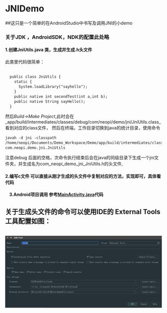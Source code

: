 JNIDemo
===========================================================

##这只是一个简单的在AndroidStudio中书写及调用JNI的小demo

### 关于JDK ，AndroidSDK，NDK的配置此处略

####    1.创建JniUtils.java 类，生成并生成.h头文件
  此类里代码很简单：
  <pre><code>
  public class JniUtils {
    static {
      System.loadLibrary("sayhello");
    }
    public native int secondTest(int a,int b);
    public native String sayHello();
  }</code></pre>
  
  然后*Build->Make Project*,此时会在_app/build/intermediates/classes/debug/com/neopi/demo/jni/JniUtils.class_看到对应的class文件，
  然后在终端，工作目录切换到java的统计目录，使用命令
  <pre><code>javah -d jni -classpath /home/neopi/Documents/Demo_Workspace/Demo/app/build/intermediates/classes/debug com.neopi.demo.jni.JniUtils</code></pre>
  注意debug 后面的空格，次命令执行结束后会在java的同级目录下生成一个jni文件夹，并生成名为com_neopi_demo_jni_JniUtils.h的头文件,
####     2.编写c文件 可以直接从刚才生成的头文件中复制对应的方法，实现即可，具体看代码 
####     3.Android项目调用 参考[MainActivity.java](https://github.com/NeoPi/JNIDemo/blob/master/app/src/main/java/com/neopi/demo/MainActivity.java)代码
  
  
  ## 关于生成头文件的命令可以使用IDE的 External Tools工具配置如图：
  ![External Tools](https://github.com/NeoPi/JNIDemo/blob/master/app/external_tools.png)
  
